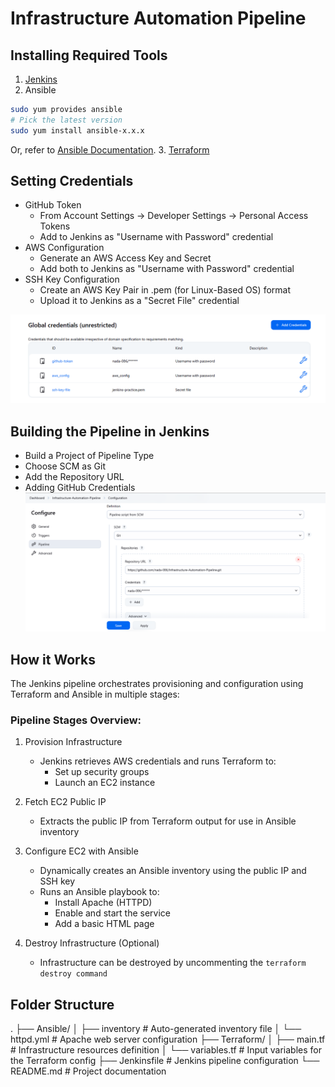 # Infrastructure Automation Pipeline

## Installing Required Tools
1. [Jenkins](https://www.jenkins.io/doc/book/installing/linux/)
2. Ansible
```bash
sudo yum provides ansible
# Pick the latest version
sudo yum install ansible-x.x.x
```
Or, refer to [Ansible Documentation](https://docs.ansible.com/ansible/latest/installation_guide/intro_installation.html). 
3. [Terraform](https://developer.hashicorp.com/terraform/install)

## Setting Credentials
- GitHub Token
    - From Account Settings → Developer Settings → Personal Access Tokens
    - Add to Jenkins as "Username with Password" credential
- AWS Configuration
    - Generate an AWS Access Key and Secret
    - Add both to Jenkins as "Username with Password" credential
- SSH Key Configuration
    - Create an AWS Key Pair in .pem (for Linux-Based OS) format
    - Upload it to Jenkins as a "Secret File" credential

![Jenkins Credentials](./Img/jenkins-credentials.png)

## Building the Pipeline in Jenkins
- Build a Project of Pipeline Type
- Choose SCM as Git
- Add the Repository URL
- Adding GitHub Credentials
![Pipeline Configuration](./Img/pipeline-configuration.png)

## How it Works
The Jenkins pipeline orchestrates provisioning and configuration using Terraform and Ansible in multiple stages:

### Pipeline Stages Overview:
1. Provision Infrastructure
    - Jenkins retrieves AWS credentials and runs Terraform to:
        - Set up security groups
        - Launch an EC2 instance
2. Fetch EC2 Public IP
    - Extracts the public IP from Terraform output for use in Ansible inventory

3. Configure EC2 with Ansible
    - Dynamically creates an Ansible inventory using the public IP and SSH key
    - Runs an Ansible playbook to:
        - Install Apache (HTTPD)
        - Enable and start the service
        - Add a basic HTML page

4. Destroy Infrastructure (Optional)
    - Infrastructure can be destroyed by uncommenting the `terraform destroy command`
## Folder Structure
.
├── Ansible/
│   ├── inventory          # Auto-generated inventory file
│   └── httpd.yml          # Apache web server configuration
├── Terraform/
│   ├── main.tf            # Infrastructure resources definition
│   └── variables.tf       # Input variables for the Terraform config
├── Jenkinsfile            # Jenkins pipeline configuration
└── README.md              # Project documentation
